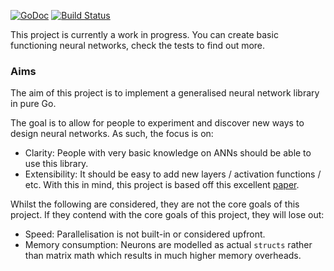 [![GoDoc](https://godoc.org/github.com/Kegsay/automata?status.svg)](https://godoc.org/github.com/Kegsay/automata) [![Build Status](https://travis-ci.org/Kegsay/automata.svg?branch=master)](https://travis-ci.org/Kegsay/automata)


This project is currently a work in progress. You can create basic functioning neural networks, check the tests to find out more.

### Aims

The aim of this project is to implement a generalised neural network library in pure Go.

The goal is to allow for people to experiment and discover new ways to design neural networks. As such, the focus is on:
 - Clarity: People with very basic knowledge on ANNs should be able to use this library.
 - Extensibility: It should be easy to add new layers / activation functions / etc. With this in mind, this project is
   based off this excellent [paper](http://www.overcomplete.net/papers/nn2012.pdf).

Whilst the following are considered, they are not the core goals of this project. If they contend with the core goals of this project,
they will lose out:
 - Speed: Parallelisation is not built-in or considered upfront.
 - Memory consumption: Neurons are modelled as actual `structs` rather than matrix math which results in much higher memory overheads.
